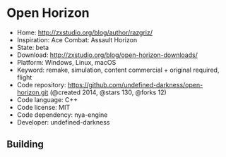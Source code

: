 # Open Horizon

- Home: http://zxstudio.org/blog/author/razgriz/
- Inspiration: Ace Combat: Assault Horizon
- State: beta
- Download: http://zxstudio.org/blog/open-horizon-downloads/
- Platform: Windows, Linux, macOS
- Keyword: remake, simulation, content commercial + original required, flight
- Code repository: https://github.com/undefined-darkness/open-horizon.git (@created 2014, @stars 130, @forks 12)
- Code language: C++
- Code license: MIT
- Code dependency: nya-engine
- Developer: undefined-darkness

## Building

